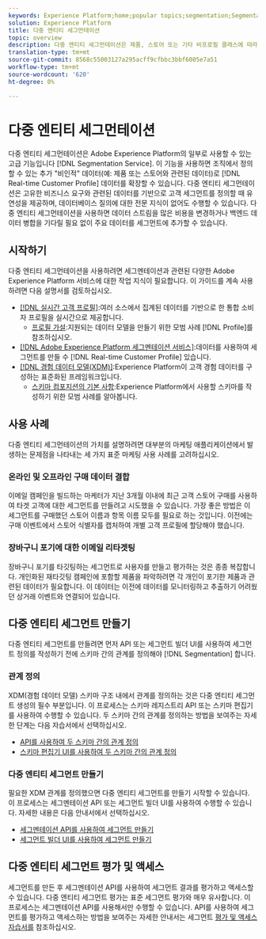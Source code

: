 ```yaml
---
keywords: Experience Platform;home;popular topics;segmentation;Segmentation;segment service;segments;Segments;multi-entity;multi-entity segmentation;multi-entity segments;
solution: Experience Platform
title: 다중 엔티티 세그먼테이션
topic: overview
description: 다중 엔티티 세그먼테이션은 제품, 스토어 또는 기타 비프로필 클래스에 따라 추가 데이터로 프로필 데이터를 확장하는 기능입니다. 연결되면 추가 클래스의 데이터를 프로필 스키마가 기본인 것처럼 사용할 수 있습니다.
translation-type: tm+mt
source-git-commit: 8568c55003127a295acff9cfbbc3bbf6005e7a51
workflow-type: tm+mt
source-wordcount: '620'
ht-degree: 0%

---
```



# 다중 엔티티 세그먼테이션

다중 엔티티 세그먼테이션은 Adobe Experience Platform의 일부로 사용할 수 있는 고급 기능입니다 [!DNL Segmentation Service]. 이 기능을 사용하면 조직에서 정의할 수 있는 추가 &quot;비인적&quot; 데이터(예: 제품 또는 스토어와 관련된 데이터)로 [!DNL Real-time Customer Profile] 데이터를 확장할 수 있습니다. 다중 엔티티 세그먼테이션은 고유한 비즈니스 요구와 관련된 데이터를 기반으로 고객 세그먼트를 정의할 때 유연성을 제공하며, 데이터베이스 질의에 대한 전문 지식이 없어도 수행할 수 있습니다. 다중 엔티티 세그먼테이션을 사용하면 데이터 스트림을 많은 비용을 변경하거나 백엔드 데이터 병합을 기다릴 필요 없이 주요 데이터를 세그먼트에 추가할 수 있습니다.

## 시작하기

다중 엔티티 세그먼테이션을 사용하려면 세그멘테이션과 관련된 다양한 Adobe Experience Platform 서비스에 대한 작업 지식이 필요합니다. 이 가이드를 계속 사용하려면 다음 설명서를 검토하십시오.

* [[!DNL 실시간 고객 프로필]](../profile/home.md):여러 소스에서 집계된 데이터를 기반으로 한 통합 소비자 프로필을 실시간으로 제공합니다.
   * [프로필 가설](../profile/guardrails.md):지원되는 데이터 모델을 만들기 위한 모범 사례 [!DNL Profile]를 참조하십시오.
* [[!DNL Adobe Experience Platform 세그멘테이션 서비스]](./home.md):데이터를 사용하여 세그먼트를 만들 수 [!DNL Real-time Customer Profile] 있습니다.
* [[!DNL 경험 데이터 모델(XDM)]](../xdm/home.md):Experience Platform이 고객 경험 데이터를 구성하는 표준화된 프레임워크입니다.
   * [스키마 컴포지션의 기본 사항](../xdm/schema/composition.md#union):Experience Platform에서 사용할 스키마를 작성하기 위한 모범 사례를 알아봅니다.

## 사용 사례

다중 엔티티 세그먼테이션의 가치를 설명하려면 대부분의 마케팅 애플리케이션에서 발생하는 문제점을 나타내는 세 가지 표준 마케팅 사용 사례를 고려하십시오.

### 온라인 및 오프라인 구매 데이터 결합

이메일 캠페인을 빌드하는 마케터가 지난 3개월 이내에 최근 고객 스토어 구매를 사용하여 타겟 고객에 대한 세그먼트를 만들려고 시도했을 수 있습니다. 가장 좋은 방법은 이 세그먼트를 구매했던 스토어 이름과 항목 이름 모두를 필요로 하는 것입니다. 이전에는 구매 이벤트에서 스토어 식별자를 캡처하여 개별 고객 프로필에 할당해야 했습니다.

### 장바구니 포기에 대한 이메일 리타겟팅

장바구니 포기를 타깃팅하는 세그먼트로 사용자를 만들고 평가하는 것은 종종 복잡합니다. 개인화된 재타깃팅 캠페인에 포함할 제품을 파악하려면 각 개인이 포기한 제품과 관련된 데이터가 필요합니다. 이 데이터는 이전에 데이터를 모니터링하고 추출하기 어려웠던 상거래 이벤트와 연결되어 있습니다.

## 다중 엔티티 세그먼트 만들기

다중 엔티티 세그먼트를 만들려면 먼저 API 또는 세그먼트 빌더 UI를 사용하여 세그먼트 정의를 작성하기 전에 스키마 간의 관계를 정의해야 [!DNL Segmentation] 합니다.

### 관계 정의

XDM(경험 데이터 모델) 스키마 구조 내에서 관계를 정의하는 것은 다중 엔티티 세그먼트 생성의 필수 부분입니다. 이 프로세스는 스키마 레지스트리 API 또는 스키마 편집기를 사용하여 수행할 수 있습니다. 두 스키마 간의 관계를 정의하는 방법을 보여주는 자세한 단계는 다음 자습서에서 선택하십시오.

* [API를 사용하여 두 스키마 간의 관계 정의](../xdm/tutorials/relationship-api.md)
* [스키마 편집기 UI를 사용하여 두 스키마 간의 관계 정의](../xdm/tutorials/relationship-ui.md)

### 다중 엔티티 세그먼트 만들기

필요한 XDM 관계를 정의했으면 다중 엔티티 세그먼트를 만들기 시작할 수 있습니다. 이 프로세스는 세그멘테이션 API 또는 세그먼트 빌더 UI를 사용하여 수행할 수 있습니다. 자세한 내용은 다음 안내서에서 선택하십시오.

* [세그멘테이션 API를 사용하여 세그먼트 만들기](./tutorials/create-a-segment.md)
* [세그먼트 빌더 UI를 사용하여 세그먼트 만들기](./ui/overview.md)

## 다중 엔티티 세그먼트 평가 및 액세스

세그먼트를 만든 후 세그멘테이션 API를 사용하여 세그먼트 결과를 평가하고 액세스할 수 있습니다. 다중 엔티티 세그먼트 평가는 표준 세그먼트 평가와 매우 유사합니다. 이 프로세스는 세그멘테이션 API를 사용해서만 수행할 수 있습니다. API를 사용하여 세그먼트를 평가하고 액세스하는 방법을 보여주는 자세한 안내서는 세그먼트 [평가 및 액세스 자습서를](./tutorials/evaluate-a-segment.md) 참조하십시오.
